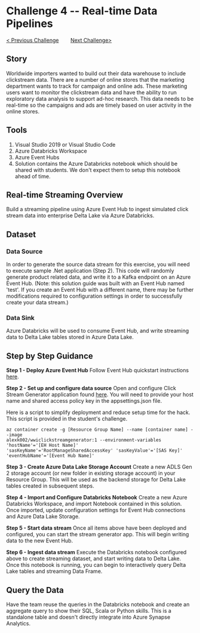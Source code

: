 # Challenge 4 --  Real-time Data Pipelines

[< Previous Challenge](../Challenge3/Readme.md)&nbsp;&nbsp;&nbsp;&nbsp;&nbsp;&nbsp;&nbsp;&nbsp;[Next Challenge>](../Challenge5/README.md)

## Story
Worldwide importers wanted to build out their data warehouse to include clickstream data.  There are a number of online stores that the marketing department wants to track for campaign and online ads.  These marketing users want to monitor the clickstream data and have the ability to run exploratory data analysis to support ad-hoc research.  This data needs to be real-time so the campaigns and ads are timely based on user activity in the online stores.

## Tools
1. Visual Studio 2019 or Visual Studio Code
1. Azure Databricks Workspace
1. Azure Event Hubs
1. Solution contains the Azure Databricks notebook which should be shared with students.  We don't expect them to setup this notebook ahead of time.

## Real-time Streaming Overview
Build a streaming pipeline using Azure Event Hub to ingest simulated click stream data into enterprise Delta Lake via Azure Databricks.

## Dataset

### Data Source
In order to generate the source data stream for this exercise, you will need to execute sample .Net application (Step 2).  This code will randomly generate product related data, and write it to a Kafka endpoint on an Azure Event Hub.
(Note: this solution guide was built with an Event Hub named 'test'.  If you create an Event Hub with a different name, there may be further modifications required to configuration settings in order to successfully create your data stream.)

### Data Sink
Azure Databricks will be used to consume Event Hub, and write streaming data to Delta Lake tables stored in Azure Data Lake.

## Step by Step Guidance

**Step 1 - Deploy Azure Event Hub**
Follow Event Hub quickstart instructions [here](https://docs.microsoft.com/en-us/azure/event-hubs/event-hubs-create).

**Step 2 - Set up and configure data source**
Open and configure Click Stream Generator application found [here](https://github.com/alexkarasek/ClickStreamGenerator).  You will need to provide your host name and shared access policy key in the appsettings.json file.

Here is a script to simplify deployment and reduce setup time for the hack.  This script is provided in the student's challenge.

```
az container create -g [Resource Group Name] --name [container name] --image
alexk002/wwiclickstreamgenerator:1 --environment-variables 'hostName'='[EH Host Name]'
'sasKeyName'='RootManageSharedAccessKey' 'sasKeyValue'='[SAS Key]' 'eventHubName'='[Event Hub Name]'
```

**Step 3 - Create Azure Data Lake Storage Account**
Create a new ADLS Gen 2 storage account (or new folder in existing storage account) in your Resource Group.  This will be used as the backend storage for Delta Lake tables created in subsequent steps.

**Step 4 - Import and Configure Databricks Notebook**
Create a new Azure Databricks Workspace, and import Notebook contained in this solution.  Once imported, update configuration settings for Event Hub connections and Azure Data Lake Storage.

**Step 5 - Start data stream**
Once all items above have been deployed and configured, you can start the stream generator app.  This will begin writing data to the new Event Hub.

**Step 6 - Ingest data stream**
Execute the Databricks notebook configured above to create streaming dataset, and start writing data to Delta Lake.  Once this notebook is running, you can begin to interactively query Delta Lake tables and streaming Data Frame.

## Query the Data
Have the team reuse the queries in the Databricks notebook and create an aggregate query to show their SQL, Scala or Python skills.  This is a standalone table and doesn't directly integrate into Azure Synapse Analytics.
